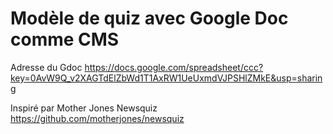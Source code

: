 Modèle de quiz avec Google Doc comme CMS
=====================


Adresse du Gdoc
https://docs.google.com/spreadsheet/ccc?key=0AvW9Q_v2XAGTdElZbWd1T1AxRW1UeUxmdVJPSHlZMkE&usp=sharing

Inspiré par Mother Jones Newsquiz
https://github.com/motherjones/newsquiz
